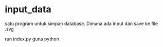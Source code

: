 # input_data

satu program untuk simpan database. Dimana ada input dan save ke file .svg  

run index.py guna python
